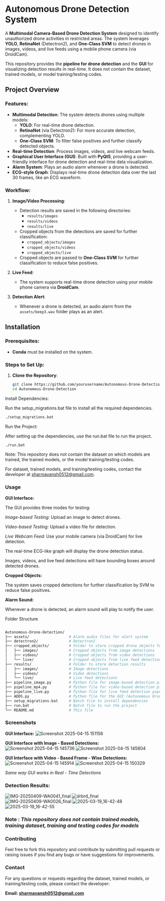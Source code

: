 # Autonomous Drone Detection System

A **Multimodal Camera-Based Drone Detection System** designed to identify unauthorized drone activities in restricted areas. The system leverages **YOLO**, **RetinaNet** (Detectron2), and **One-Class SVM** to detect drones in images, videos, and live feeds using a mobile phone camera (via DroidCam).

This repository provides the **pipeline for drone detection** and the **GUI** for visualizing detection results in real-time. It does not contain the dataset, trained models, or model training/testing codes.

## Project Overview

### Features:
- **Multimodal Detection**: The system detects drones using multiple models:
  - **YOLO**: For real-time drone detection.
  - **RetinaNet** (via Detectron2): For more accurate detection, complementing YOLO.
  - **One-Class SVM**: To filter false positives and further classify detected objects.
- **Real-time Detection**: Process images, videos, and live webcam feeds.
- **Graphical User Interface (GUI)**: Built with **PyQt5**, providing a user-friendly interface for drone detection and real-time data visualization.
- **Alarm System**: Plays an audio alarm whenever a drone is detected.
- **ECG-style Graph**: Displays real-time drone detection data over the last 30 frames, like an ECG waveform.

### Workflow:
1. **Image/Video Processing**:
   - Detection results are saved in the following directories:
     - `results/images`
     - `results/videos`
     - `results/live`
   - Cropped objects from the detections are saved for further classification:
     - `cropped_objects/images`
     - `cropped_objects/videos`
     - `cropped_objects/live`
   - Cropped objects are passed to **One-Class SVM** for further classification to reduce false positives.
   
2. **Live Feed**:
   - The system supports real-time drone detection using your mobile phone camera via **DroidCam**.

3. **Detection Alert**:
   - Whenever a drone is detected, an audio alarm from the `assets/beep3.wav` folder plays as an alert.

## Installation

### Prerequisites:
- **Conda** must be installed on the system.

### Steps to Set Up:
1. **Clone the Repository**:
   ```bash
   git clone https://github.com/yourusername/Autonomous-Drone-Detection.git
   cd Autonomous-Drone-Detection
Install Dependencies:

Run the setup_migrations.bat file to install all the required dependencies.

```bash
./setup_migrations.bat
```

Run the Project:

After setting up the dependencies, use the run.bat file to run the project.

```bash
./run.bat
```
Note:
This repository does not contain the dataset on which models are trained, the trained models, or the model training/testing codes.

For dataset, trained models, and training/testing codes, contact the developer at sharmavansh0512@gmail.com.

### Usage
**GUI Interface:**

The GUI provides three modes for testing:

*Image-based Testing:* Upload an image to detect drones.

*Video-based Testing:* Upload a video file for detection.

*Live Webcam Feed:* Use your mobile camera (via DroidCam) for live detection.

The real-time ECG-like graph will display the drone detection status.

Images, videos, and live feed detections will have bounding boxes around detected drones.

**Cropped Objects:**

The system saves cropped detections for further classification by SVM to reduce false positives.

**Alarm Sound:**

Whenever a drone is detected, an alarm sound will play to notify the user.

Folder Structure
```bash

Autonomous-Drone-Detection/
├── assets/                  # Alarm audio files for alert system
├── detectron2/              # Detectron2
├── cropped_objects/         # Folder to store cropped drone objects for SVM classification
│   ├── images/              # Cropped objects from image detections
│   ├── videos/              # Cropped objects from video detections
│   └── live/                # Cropped objects from live feed detections
├── results/                 # Folder to store detection results
│   ├── images/              # Image detections
│   ├── videos/              # Video detections
│   └── live/                # Live feed detections
├── pipeline_image.py        # Python file for image-based detection pipeline
├── pipeline_mp4.py          # Python file for video-based detection pipeline (MP4 files)
├── pipeline_live.py         # Python file for live feed detection pipeline
├── ADDS.py                  # Python file for the GUI (Autonomous Drone Detection System)
├── setup_migrations.bat     # Batch file to install dependencies
├── run.bat                  # Batch file to run the project
└── README.md                # This file

```
### Screenshots
**GUI Interface:**
![Screenshot 2025-04-15 151156](https://github.com/user-attachments/assets/ce9038cd-d2e3-4bba-9cad-45c893b4b14e)


**GUI Interface with Image - Based Detections:**
![Screenshot 2025-04-15 145736](https://github.com/user-attachments/assets/2d4e1bdb-c7a6-4220-8776-c66bc5fa1c08)
![Screenshot 2025-04-15 145804](https://github.com/user-attachments/assets/77ce832f-885c-492f-af06-0722622ea51d)



**GUI Interface with Video - Based Frame - Wise Detections:**
![Screenshot 2025-04-15 145914](https://github.com/user-attachments/assets/631db248-1902-4361-8ae1-d0d7259c5436)
![Screenshot 2025-04-15 150329](https://github.com/user-attachments/assets/44a7474c-9748-4db8-9038-8dff3c905804)


*Same way GUI works in Real - Time Detections*

### Detection Results:
![IMG-20250409-WA0041_final](https://github.com/user-attachments/assets/90a41ea3-c635-4a47-bddc-59afe824b90b)
![drbrd_final](https://github.com/user-attachments/assets/e0d6fb9a-6d69-469f-8c18-e7eb6f5303af)
![IMG-20250409-WA0026_final](https://github.com/user-attachments/assets/d05b0b9d-53dd-4fbd-a9a7-15d18dfce6b7)
![2025-03-19_16-42-48](https://github.com/user-attachments/assets/20ad988e-fc5e-446a-a5bd-904496338e9d)
![2025-03-19_16-42-55](https://github.com/user-attachments/assets/fccc68b8-83fa-4521-9409-19b3ae15c80e)

### Note : *This repository does not contain trained models, training dataset, training and testing codes for models*

### Contributing
Feel free to fork this repository and contribute by submitting pull requests or raising issues if you find any bugs or have suggestions for improvements.

### Contact
For any questions or requests regarding the dataset, trained models, or training/testing code, please contact the developer:

**Email: sharmavansh0512@gmail.com**

